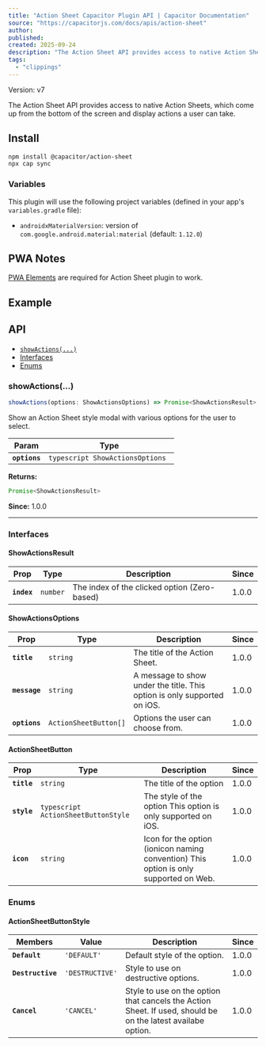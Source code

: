 ```yaml
---
title: "Action Sheet Capacitor Plugin API | Capacitor Documentation"
source: "https://capacitorjs.com/docs/apis/action-sheet"
author:
published:
created: 2025-09-24
description: "The Action Sheet API provides access to native Action Sheets, which come up from the bottom of the screen and display actions a user can take."
tags:
  - "clippings"
---
```

Version: v7

The Action Sheet API provides access to native Action Sheets, which come up from the bottom of the screen and display actions a user can take.

## Install

```bash
npm install @capacitor/action-sheet
npx cap sync
```

### Variables

This plugin will use the following project variables (defined in your app's `variables.gradle` file):

- `androidxMaterialVersion`: version of `com.google.android.material:material` (default: `1.12.0`)

## PWA Notes

[PWA Elements](https://capacitorjs.com/docs/web/pwa-elements) are required for Action Sheet plugin to work.

## Example

## API

- [`showActions(...)`](https://capacitorjs.com/docs/apis/#showactions)
- [Interfaces](https://capacitorjs.com/docs/apis/#interfaces)
- [Enums](https://capacitorjs.com/docs/apis/#enums)

### showActions(...)

```typescript
showActions(options: ShowActionsOptions) => Promise<ShowActionsResult>
```

Show an Action Sheet style modal with various options for the user to select.

| Param | Type |
| --- | --- |
| **`options`** | ```typescript ShowActionsOptions ``` |

**Returns:**

```typescript
Promise<ShowActionsResult>
```

**Since:** 1.0.0

---

### Interfaces

#### ShowActionsResult

| Prop | Type | Description | Since |
| --- | --- | --- | --- |
| **`index`** | `number` | The index of the clicked option (Zero-based) | 1.0.0 |

#### ShowActionsOptions

| Prop | Type | Description | Since |
| --- | --- | --- | --- |
| **`title`** | `string` | The title of the Action Sheet. | 1.0.0 |
| **`message`** | `string` | A message to show under the title. This option is only supported on iOS. | 1.0.0 |
| **`options`** | `ActionSheetButton[]` | Options the user can choose from. | 1.0.0 |

#### ActionSheetButton

| Prop | Type | Description | Since |
| --- | --- | --- | --- |
| **`title`** | `string` | The title of the option | 1.0.0 |
| **`style`** | ```typescript ActionSheetButtonStyle ``` | The style of the option This option is only supported on iOS. | 1.0.0 |
| **`icon`** | `string` | Icon for the option (ionicon naming convention) This option is only supported on Web. | 1.0.0 |

### Enums

#### ActionSheetButtonStyle

| Members | Value | Description | Since |
| --- | --- | --- | --- |
| **`Default`** | `'DEFAULT'` | Default style of the option. | 1.0.0 |
| **`Destructive`** | `'DESTRUCTIVE'` | Style to use on destructive options. | 1.0.0 |
| **`Cancel`** | `'CANCEL'` | Style to use on the option that cancels the Action Sheet. If used, should be on the latest availabe option. | 1.0.0 |